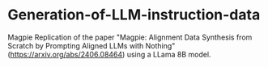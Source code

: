 # Generation-of-LLM-instruction-data
Magpie
Replication of the paper "Magpie: Alignment Data Synthesis from Scratch by Prompting Aligned LLMs with Nothing" (https://arxiv.org/abs/2406.08464) using a LLama 8B model.
